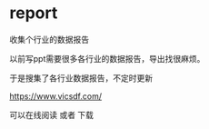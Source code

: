 # report
收集个行业的数据报告

以前写ppt需要很多各行业的数据报告，导出找很麻烦。

于是搜集了各行业数据报告，不定时更新

https://www.vicsdf.com/

可以在线阅读 或者 下载


